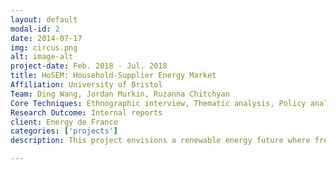 ```yaml
---
layout: default
modal-id: 2
date: 2014-07-17
img: circus.png
alt: image-alt
project-date: Feb. 2018 - Jul. 2018
title: HoSEM: Household-Supplier Energy Market
Affiliation: University of Bristol
Team: Ding Wang, Jordan Murkin, Ruzanna Chitchyan
Core Techniques: Ethnographic interview, Thematic analysis, Policy analysis and Multi-stakeholder workshop
Research Outcome: Internal reports
client: Energy de France
categories: ['projects']
description: This project envisions a renewable energy future where free trade between micro-generators is enabled through a peer-to-peer (P2P) energy market. In the first phase of this project, we conducted a landscape study with different market players in the current energy market in UK taking part in the renewable energy generating and trading. Through the understanding and examinations of the current challenges and opportunities in policy, infrastructure, and technology, a novel technical platform to support P2P household-level energy trading is proposed.

---
```

